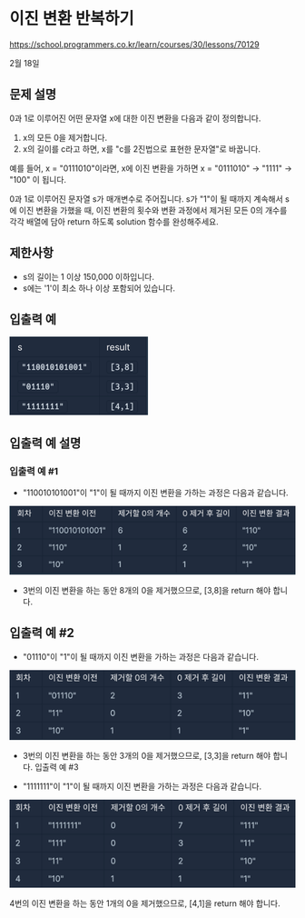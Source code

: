 # 이진 변환 반복하기

https://school.programmers.co.kr/learn/courses/30/lessons/70129

2월 18일

## 문제 설명
0과 1로 이루어진 어떤 문자열 x에 대한 이진 변환을 다음과 같이 정의합니다.

1. x의 모든 0을 제거합니다.
2. x의 길이를 c라고 하면, x를 "c를 2진법으로 표현한 문자열"로 바꿉니다.

예를 들어, x = "0111010"이라면, x에 이진 변환을 가하면 x = "0111010" -> "1111" -> "100" 이 됩니다.

0과 1로 이루어진 문자열 s가 매개변수로 주어집니다. s가 "1"이 될 때까지 계속해서 s에 이진 변환을 가했을 때, 이진 변환의 횟수와 변환 과정에서 제거된 모든 0의 개수를 각각 배열에 담아 return 하도록 solution 함수를 완성해주세요.

## 제한사항
- s의 길이는 1 이상 150,000 이하입니다.
- s에는 '1'이 최소 하나 이상 포함되어 있습니다.
## 입출력 예
![img_1.png](img_1.png)
## 입출력 예 설명
### 입출력 예 #1

- "110010101001"이 "1"이 될 때까지 이진 변환을 가하는 과정은 다음과 같습니다.

![img.png](img.png)

- 3번의 이진 변환을 하는 동안 8개의 0을 제거했으므로, [3,8]을 return 해야 합니다.
## 입출력 예 #2
- "01110"이 "1"이 될 때까지 이진 변환을 가하는 과정은 다음과 같습니다.

![img_2.png](img_2.png)

- 3번의 이진 변환을 하는 동안 3개의 0을 제거했으므로, [3,3]을 return 해야 합니다.
입출력 예 #3

- "1111111"이 "1"이 될 때까지 이진 변환을 가하는 과정은 다음과 같습니다.

![img_3.png](img_3.png)

4번의 이진 변환을 하는 동안 1개의 0을 제거했으므로, [4,1]을 return 해야 합니다.